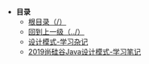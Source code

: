 * **目录**
  * [根目录（/）](/README)
  * [回到上一级（../）](/README)
  * [设计模式-学习杂记](/study/设计模式/设计模式-学习杂记)
  * [2019尚硅谷Java设计模式-学习笔记](/study/设计模式/2019尚硅谷Java设计模式-学习笔记)

